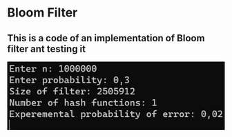 # Bloom Filter

## This is a code of an implementation of Bloom filter ant testing it

![result](result.jpg)
